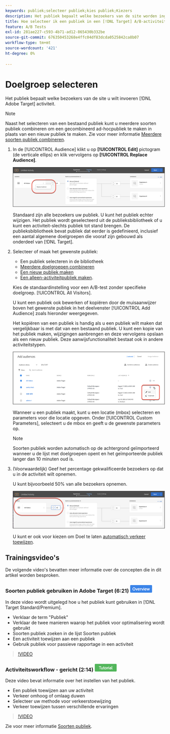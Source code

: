 ```yaml
---
keywords: publiek;selecteer publiek;kies publiek;Kiezers
description: Het publiek bepaalt welke bezoekers van de site worden ingevoerd in uw Adobe [!DNL Target] activiteit.
title: Hoe selecteer ik een publiek in een [!DNL Target] A/B-activiteit?
feature: A/B Tests
exl-id: 281ae227-c593-4b71-ad12-865430b332be
source-git-commit: 676350453268e4ffc04df83dcda0525842ca8b07
workflow-type: tm+mt
source-wordcount: '421'
ht-degree: 0%

---
```


# Doelgroep selecteren

Het publiek bepaalt welke bezoekers van de site u wilt invoeren [!DNL Adobe Target] activiteit.

>[!NOTE]
>
>Naast het selecteren van een bestaand publiek kunt u meerdere soorten publiek combineren om een gecombineerd ad-hocpubliek te maken in plaats van een nieuw publiek te maken. Zie voor meer informatie [Meerdere soorten publiek combineren](/help/main/c-target/combining-multiple-audiences.md#concept_A7386F1EA4394BD2AB72399C225981E5).

1. In de [!UICONTROL Audience] klikt u op **[!UICONTROL Edit]** pictogram (de verticale ellips) en klik vervolgens op **[!UICONTROL Replace Audience]**.

   ![Publiek vervangen, optie](/help/main/c-activities/t-test-ab/t-test-create-ab/assets/replace-audience.png)

   Standaard zijn alle bezoekers uw publiek. U kunt het publiek echter wijzigen. Het publiek wordt geselecteerd uit de publieksbibliotheek of u kunt een activiteit-slechts publiek tot stand brengen. De publieksbibliotheek bevat publiek dat eerder is gedefinieerd, inclusief een aantal algemene doelgroepen die vooraf zijn gebouwd als onderdeel van [!DNL Target].

1. Selecteer of maak het gewenste publiek:

   * Een publiek selecteren in de bibliotheek
   * [Meerdere doelgroepen combineren](/help/main/c-target/combining-multiple-audiences.md#concept_A7386F1EA4394BD2AB72399C225981E5)
   * [Een nieuw publiek maken](/help/main/c-target/c-audiences/create-audience.md#task_1D507519D3AD4390B507F188BD294DC1)
   * [Een alleen-activiteitpubliek maken](/help/main/c-target/creating-activity-only-audience.md#concept_A6BADCF530ED4AE1852E677FEBE68483).

   Kies de standaardinstelling voor een A/B-test zonder specifieke doelgroep. [!UICONTROL All Visitors].

   U kunt een publiek ook bewerken of kopiëren door de muisaanwijzer boven het gewenste publiek in het deelvenster [!UICONTROL Add Audience] zoals hieronder weergegeven.

   Het kopiëren van een publiek is handig als u een publiek wilt maken dat vergelijkbaar is met dat van een bestaand publiek. U kunt een kopie van het publiek maken, wijzigingen aanbrengen en deze vervolgens opslaan als een nieuw publiek. Deze aanwijsfunctionaliteit bestaat ook in andere activiteitstypen.

   ![Publiek aanwijzen](/help/main/c-activities/t-test-ab/t-test-create-ab/assets/audience_picker_hover-new.png)

   Wanneer u een publiek maakt, kunt u een locatie (mbox) selecteren en parameters voor die locatie opgeven. Onder [!UICONTROL Custom Parameters], selecteert u de mbox en geeft u de gewenste parameters op.

   >[!NOTE]
   >
   >Soorten publiek worden automatisch op de achtergrond geïmporteerd wanneer u de lijst met doelgroepen opent en het geïmporteerde publiek langer dan 10 minuten oud is.

1. (Voorwaardelijk) Geef het percentage gekwalificeerde bezoekers op dat u in de activiteit wilt opnemen.

   U kunt bijvoorbeeld 50% van alle bezoekers opnemen.

   ![Percentage publiek](/help/main/c-activities/t-test-ab/t-test-create-ab/assets/audperc-new.png)

   U kunt er ook voor kiezen om Doel te laten [automatisch verkeer toewijzen](/help/main/c-activities/automated-traffic-allocation/automated-traffic-allocation.md#concept_A1407678796B4C569E94CBA8A9F7F5D4).

## Trainingsvideo&#39;s

De volgende video&#39;s bevatten meer informatie over de concepten die in dit artikel worden besproken.

### Soorten publiek gebruiken in Adobe Target (6:21) ![Overzicht badge](/help/main/assets/overview.png)

In deze video wordt uitgelegd hoe u het publiek kunt gebruiken in [!DNL Target Standard/Premium].

* Verklaar de term &quot;Publiek&quot;
* Verklaar de twee manieren waarop het publiek voor optimalisering wordt gebruikt
* Soorten publiek zoeken in de lijst Soorten publiek
* Een activiteit toewijzen aan een publiek
* Gebruik publiek voor passieve rapportage in een activiteit

>[!VIDEO](https://video.tv.adobe.com/v/17398)

### Activiteitsworkflow - gericht (2:14) ![Zelfstudie-badge](/help/main/assets/tutorial.png)

Deze video bevat informatie over het instellen van het publiek.

* Een publiek toewijzen aan uw activiteit
* Verkeer omhoog of omlaag duwen
* Selecteer uw methode voor verkeerstoewijzing
* Verkeer toewijzen tussen verschillende ervaringen

>[!VIDEO](https://video.tv.adobe.com/v/17385)

Zie voor meer informatie [Soorten publiek](/help/main/c-target/c-audiences/audiences.md#concept_65BE870D290E412D8BBF557EEA67C271).
